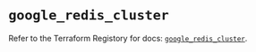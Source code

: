 # `google_redis_cluster`

Refer to the Terraform Registory for docs: [`google_redis_cluster`](https://registry.terraform.io/providers/hashicorp/google-beta/5.21.0/docs/resources/google_redis_cluster).
